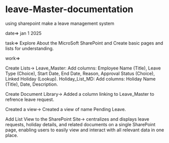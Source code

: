# leave-Master-documentation
using sharepoint make a leave management system



date=> jan 1 2025


task=> Explore About the MicroSoft SharePoint and Create basic pages and lists for understanding.

work=>

Create Lists->
            Leave_Master:
             Add columns: Employee Name (Title), Leave Type (Choice), Start Date, End Date, Reason, Approval Status (Choice), Linked Holiday (Lookup).
            Holiday_List_MD:
             Add columns: Holiday Name (Title), Date, Description.

             
Create Document Library->
            Added a column linking to Leave_Master to refrence leave request.

            
Created a view->
            Created a view of name Pending Leave. 

            
Add List View to the SharePoint Site->
            centralizes and displays leave requests, holiday details, and related documents on a single SharePoint page, enabling users to easily view and interact with all 
            relevant data in one place.
